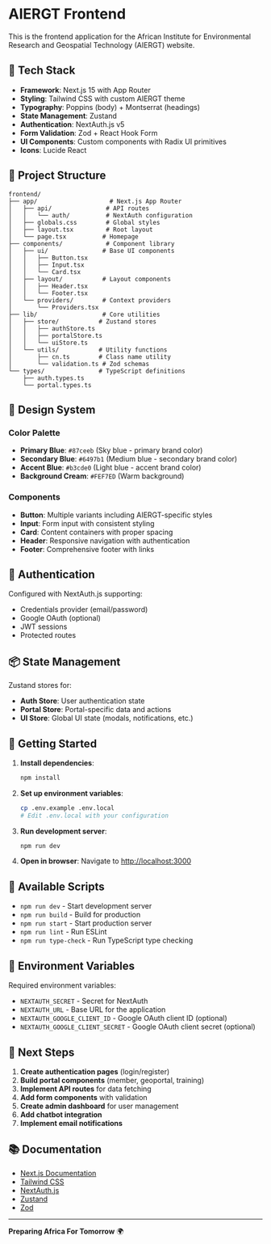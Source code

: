 # AIERGT Frontend

This is the frontend application for the African Institute for Environmental Research and Geospatial Technology (AIERGT) website.

## 🚀 Tech Stack

- **Framework**: Next.js 15 with App Router
- **Styling**: Tailwind CSS with custom AIERGT theme
- **Typography**: Poppins (body) + Montserrat (headings)
- **State Management**: Zustand
- **Authentication**: NextAuth.js v5
- **Form Validation**: Zod + React Hook Form
- **UI Components**: Custom components with Radix UI primitives
- **Icons**: Lucide React

## 📁 Project Structure

```
frontend/
├── app/                    # Next.js App Router
│   ├── api/               # API routes
│   │   └── auth/          # NextAuth configuration
│   ├── globals.css        # Global styles
│   ├── layout.tsx         # Root layout
│   └── page.tsx          # Homepage
├── components/            # Component library
│   ├── ui/               # Base UI components
│   │   ├── Button.tsx
│   │   ├── Input.tsx
│   │   └── Card.tsx
│   ├── layout/           # Layout components
│   │   ├── Header.tsx
│   │   └── Footer.tsx
│   └── providers/        # Context providers
│       └── Providers.tsx
├── lib/                  # Core utilities
│   ├── store/           # Zustand stores
│   │   ├── authStore.ts
│   │   ├── portalStore.ts
│   │   └── uiStore.ts
│   └── utils/           # Utility functions
│       ├── cn.ts        # Class name utility
│       └── validation.ts # Zod schemas
└── types/               # TypeScript definitions
    ├── auth.types.ts
    └── portal.types.ts
```

## 🎨 Design System

### Color Palette
- **Primary Blue**: `#87ceeb` (Sky blue - primary brand color)
- **Secondary Blue**: `#6497b1` (Medium blue - secondary brand color)
- **Accent Blue**: `#b3cde0` (Light blue - accent brand color)
- **Background Cream**: `#FEF7ED` (Warm background)

### Components
- **Button**: Multiple variants including AIERGT-specific styles
- **Input**: Form input with consistent styling
- **Card**: Content containers with proper spacing
- **Header**: Responsive navigation with authentication
- **Footer**: Comprehensive footer with links

## 🔐 Authentication

Configured with NextAuth.js supporting:
- Credentials provider (email/password)
- Google OAuth (optional)
- JWT sessions
- Protected routes

## 📦 State Management

Zustand stores for:
- **Auth Store**: User authentication state
- **Portal Store**: Portal-specific data and actions
- **UI Store**: Global UI state (modals, notifications, etc.)

## 🚀 Getting Started

1. **Install dependencies**:
   ```bash
   npm install
   ```

2. **Set up environment variables**:
   ```bash
   cp .env.example .env.local
   # Edit .env.local with your configuration
   ```

3. **Run development server**:
   ```bash
   npm run dev
   ```

4. **Open in browser**:
   Navigate to [http://localhost:3000](http://localhost:3000)

## 🔧 Available Scripts

- `npm run dev` - Start development server
- `npm run build` - Build for production
- `npm run start` - Start production server
- `npm run lint` - Run ESLint
- `npm run type-check` - Run TypeScript type checking

## 📝 Environment Variables

Required environment variables:
- `NEXTAUTH_SECRET` - Secret for NextAuth
- `NEXTAUTH_URL` - Base URL for the application
- `NEXTAUTH_GOOGLE_CLIENT_ID` - Google OAuth client ID (optional)
- `NEXTAUTH_GOOGLE_CLIENT_SECRET` - Google OAuth client secret (optional)

## 🎯 Next Steps

1. **Create authentication pages** (login/register)
2. **Build portal components** (member, geoportal, training)
3. **Implement API routes** for data fetching
4. **Add form components** with validation
5. **Create admin dashboard** for user management
6. **Add chatbot integration**
7. **Implement email notifications**

## 📚 Documentation

- [Next.js Documentation](https://nextjs.org/docs)
- [Tailwind CSS](https://tailwindcss.com/docs)
- [NextAuth.js](https://next-auth.js.org/)
- [Zustand](https://github.com/pmndrs/zustand)
- [Zod](https://zod.dev/)

---

**Preparing Africa For Tomorrow** 🌍